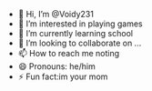 - 👋 Hi, I’m @Voidy231
- 👀 I’m interested in playing games
- 🌱 I’m currently learning school
- 💞️ I’m looking to collaborate on ...
- 📫 How to reach me noting
- 😄 Pronouns: he/him
- ⚡ Fun fact:im your mom

<!---
Voidy231/Voidy231 is a ✨ special ✨ repository because its `README.md` (this file) appears on your GitHub profile.
You can click the Preview link to take a look at your changes.
--->
